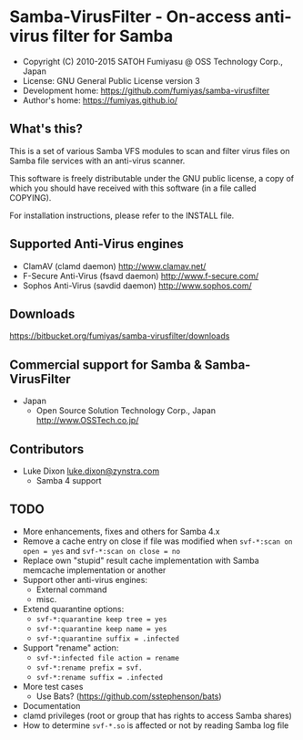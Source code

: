 Samba-VirusFilter - On-access anti-virus filter for Samba
======================================================================

  * Copyright (C) 2010-2015 SATOH Fumiyasu @ OSS Technology Corp., Japan
  * License: GNU General Public License version 3
  * Development home: <https://github.com/fumiyas/samba-virusfilter>
  * Author's home: <https://fumiyas.github.io/>

What's this?
---------------------------------------------------------------------

This is a set of various Samba VFS modules to scan and filter virus
files on Samba file services with an anti-virus scanner.

This software is freely distributable under the GNU public license, a
copy of which you should have received with this software (in a file
called COPYING).

For installation instructions, please refer to the INSTALL file.

Supported Anti-Virus engines
---------------------------------------------------------------------

  * ClamAV (clamd daemon)
    http://www.clamav.net/
  * F-Secure Anti-Virus (fsavd daemon)
    http://www.f-secure.com/
  * Sophos Anti-Virus (savdid daemon)
    http://www.sophos.com/

Downloads
---------------------------------------------------------------------

  https://bitbucket.org/fumiyas/samba-virusfilter/downloads

Commercial support for Samba & Samba-VirusFilter
---------------------------------------------------------------------

  * Japan
    * Open Source Solution Technology Corp., Japan  
      http://www.OSSTech.co.jp/

Contributors
---------------------------------------------------------------------

  * Luke Dixon <luke.dixon@zynstra.com>
    * Samba 4 support

TODO
---------------------------------------------------------------------

  * More enhancements, fixes and others for Samba 4.x
  * Remove a cache entry on close if file was modified
    when `svf-*:scan on open = yes` and `svf-*:scan on close = no`
  * Replace own "stupid" result cache implementation with
    Samba memcache implementation or another
  * Support other anti-virus engines:
    * External command
    * misc.
  * Extend quarantine options:
    * `svf-*:quarantine keep tree = yes`
    * `svf-*:quarantine keep name = yes`
    * `svf-*:quarantine suffix = .infected`
  * Support "rename" action:
    * `svf-*:infected file action = rename`
    * `svf-*:rename prefix = svf.`
    * `svf-*:rename suffix = .infected`
  * More test cases
    * Use Bats? (https://github.com/sstephenson/bats)
  * Documentation
  * clamd privileges (root or group that has rights to access Samba shares)
  * How to determine `svf-*.so` is affected or not by reading Samba log file

